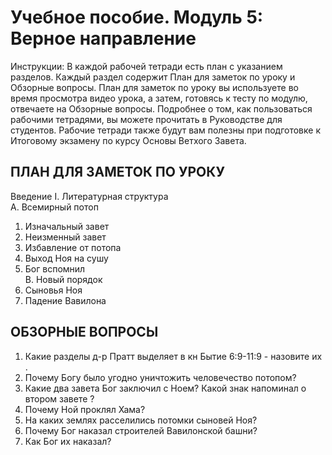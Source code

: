
# Учебное пособие. Модуль 5: Верное направление 


Инструкции: 
В каждой рабочей тетради есть план с указанием разделов. Каждый раздел содержит План для заметок по уроку и Обзорные вопросы. 
План для заметок по уроку вы используете во время просмотра видео урока, а затем, готовясь к тесту по модулю, отвечаете на Обзорные вопросы. 
Подробнее о том, как пользоваться рабочими тетрадями, вы можете прочитать в Руководстве для студентов. Рабочие тетради также будут вам полезны при подготовке к Итоговому экзамену по курсу Основы Ветхого Завета.


## ПЛАН ДЛЯ ЗАМЕТОК ПО УРОКУ

Введение
I. Литературная структура       
A. Всемирный потоп    	
1. Изначальный завет  	
2. Неизменный завет   	
3. Избавление от потопа   	
4. Выход Ноя на сушу    	
5. Бог вспомнил       
B. Новый порядок    	
1. Сыновья Ноя    	
2. Падение Вавилона 



## ОБЗОРНЫЕ ВОПРОСЫ 

1. Какие разделы д-р Пратт выделяет в кн Бытие 6:9-11:9 -  назовите их .  
2. Почему Богу было угодно уничтожить человечество потопом?  
3. Какие два завета Бог заключил с Ноем? Какой знак напоминал о втором завете ?  
4. Почему Ной проклял Хама?  
5. На каких землях расселились потомки сыновей Ноя?  
6. Почему Бог наказал строителей Вавилонской башни?  
7. Как Бог их наказал?
